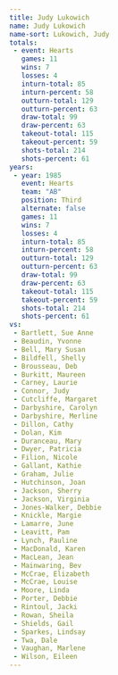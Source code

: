 ```yaml
---
title: Judy Lukowich
name: Judy Lukowich
name-sort: Lukowich, Judy
totals:
 - event: Hearts
   games: 11
   wins: 7
   losses: 4
   inturn-total: 85
   inturn-percent: 58
   outturn-total: 129
   outturn-percent: 63
   draw-total: 99
   draw-percent: 63
   takeout-total: 115
   takeout-percent: 59
   shots-total: 214
   shots-percent: 61
years:
 - year: 1985
   event: Hearts
   team: "AB"
   position: Third
   alternate: false
   games: 11
   wins: 7
   losses: 4
   inturn-total: 85
   inturn-percent: 58
   outturn-total: 129
   outturn-percent: 63
   draw-total: 99
   draw-percent: 63
   takeout-total: 115
   takeout-percent: 59
   shots-total: 214
   shots-percent: 61
vs:
 - Bartlett, Sue Anne
 - Beaudin, Yvonne
 - Bell, Mary Susan
 - Bildfell, Shelly
 - Brousseau, Deb
 - Burkitt, Maureen
 - Carney, Laurie
 - Connor, Judy
 - Cutcliffe, Margaret
 - Darbyshire, Carolyn
 - Darbyshire, Merline
 - Dillon, Cathy
 - Dolan, Kim
 - Duranceau, Mary
 - Dwyer, Patricia
 - Filion, Nicole
 - Gallant, Kathie
 - Graham, Julie
 - Hutchinson, Joan
 - Jackson, Sherry
 - Jackson, Virginia
 - Jones-Walker, Debbie
 - Knickle, Margie
 - Lamarre, June
 - Leavitt, Pam
 - Lynch, Pauline
 - MacDonald, Karen
 - MacLean, Jean
 - Mainwaring, Bev
 - McCrae, Elizabeth
 - McCrae, Louise
 - Moore, Linda
 - Porter, Debbie
 - Rintoul, Jacki
 - Rowan, Sheila
 - Shields, Gail
 - Sparkes, Lindsay
 - Twa, Dale
 - Vaughan, Marlene
 - Wilson, Eileen
---
```

